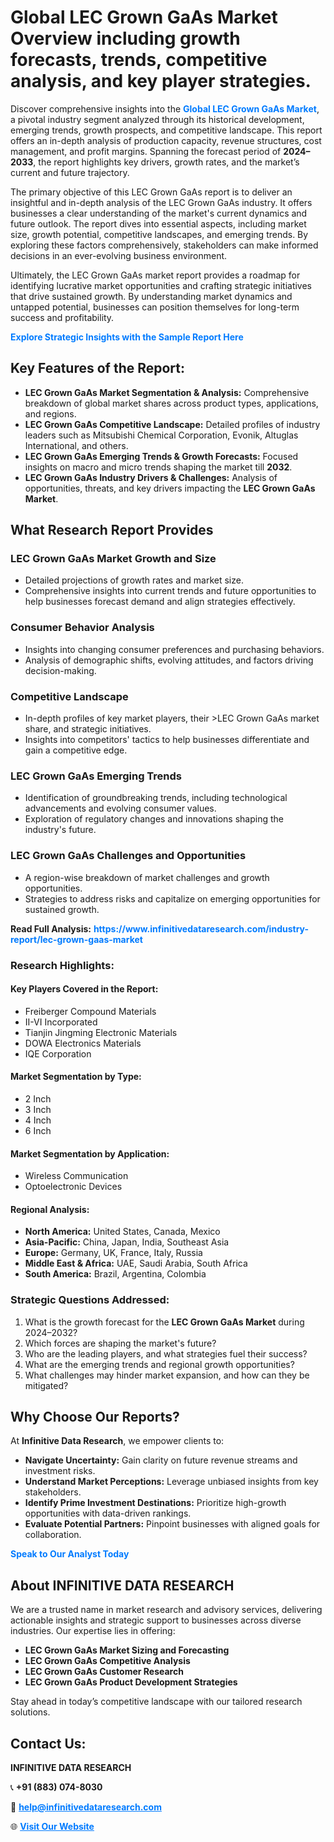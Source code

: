 <h1>Global LEC Grown GaAs Market Overview including growth forecasts, trends, competitive analysis, and key player strategies.</h1>
<p>
Discover comprehensive insights into the 
<a href="https://www.infinitivedataresearch.com/industry-report/lec-grown-gaas-market" rel="dofollow" style="color: #007BFF; text-decoration: none;"><strong>Global LEC Grown GaAs Market</strong></a>, a pivotal industry segment analyzed through its historical development, emerging trends, growth prospects, and competitive landscape. This report offers an in-depth analysis of production capacity, revenue structures, cost management, and profit margins. Spanning the forecast period of <strong>2024–2033</strong>, the report highlights key drivers, growth rates, and the market’s current and future trajectory.
</p>
<p>
The primary objective of this LEC Grown GaAs report is to deliver an insightful and in-depth analysis of the LEC Grown GaAs industry. It offers businesses a clear understanding of the market's current dynamics and future outlook. The report dives into essential aspects, including market size, growth potential, competitive landscapes, and emerging trends. By exploring these factors comprehensively, stakeholders can make informed decisions in an ever-evolving business environment.
</p>
<p>
Ultimately, the LEC Grown GaAs market report provides a roadmap for identifying lucrative market opportunities and crafting strategic initiatives that drive sustained growth. By understanding market dynamics and untapped potential, businesses can position themselves for long-term success and profitability.
</p>
<p>
<a href="https://www.infinitivedataresearch.com/request-sample/reportId=106593" style="color: #007BFF; text-decoration: none;"><strong>Explore Strategic Insights with the Sample Report Here</strong></a>
</p>

<h2>Key Features of the Report:</h2>
<ul>
<li><strong>LEC Grown GaAs Market Segmentation & Analysis:</strong> Comprehensive breakdown of global market shares across product types, applications, and regions.</li>
<li><strong>LEC Grown GaAs Competitive Landscape:</strong> Detailed profiles of industry leaders such as Mitsubishi Chemical Corporation, Evonik, Altuglas International, and others.</li>
<li><strong>LEC Grown GaAs Emerging Trends & Growth Forecasts:</strong> Focused insights on macro and micro trends shaping the market till <strong>2032</strong>.</li>
<li><strong>LEC Grown GaAs Industry Drivers & Challenges:</strong> Analysis of opportunities, threats, and key drivers impacting the <strong>LEC Grown GaAs Market</strong>.</li>
</ul>

<h2>What Research Report Provides</h2>
<h3>LEC Grown GaAs Market Growth and Size</h3>
<ul>
<li>Detailed projections of growth rates and market size.</li>
<li>Comprehensive insights into current trends and future opportunities to help businesses forecast demand and align strategies effectively.</li>
</ul>

<h3>Consumer Behavior Analysis</h3>
<ul>
<li>Insights into changing consumer preferences and purchasing behaviors.</li>
<li>Analysis of demographic shifts, evolving attitudes, and factors driving decision-making.</li>
</ul>

<h3>Competitive Landscape</h3>
<ul>
<li>In-depth profiles of key market players, their >LEC Grown GaAs market share, and strategic initiatives.</li>
<li>Insights into competitors' tactics to help businesses differentiate and gain a competitive edge.</li>
</ul>

<h3>LEC Grown GaAs Emerging Trends</h3>
<ul>
<li>Identification of groundbreaking trends, including technological advancements and evolving consumer values.</li>
<li>Exploration of regulatory changes and innovations shaping the industry's future.</li>
</ul>

<h3>LEC Grown GaAs Challenges and Opportunities</h3>
<ul>
<li>A region-wise breakdown of market challenges and growth opportunities.</li>
<li>Strategies to address risks and capitalize on emerging opportunities for sustained growth.</li>
</ul>
<p><strong>Read Full Analysis:</strong> <a href="https://www.infinitivedataresearch.com/industry-report/lec-grown-gaas-market" rel="dofollow" style="color: #007BFF; text-decoration: none;"><strong>https://www.infinitivedataresearch.com/industry-report/lec-grown-gaas-market</strong></a></p>
<h3>Research Highlights:</h3>
<h4>Key Players Covered in the Report:</h4>
<ul><li>Freiberger Compound Materials</li><li>II-VI Incorporated</li><li>Tianjin Jingming Electronic Materials</li><li>DOWA Electronics Materials</li><li>IQE Corporation</li></ul>
<h4>Market Segmentation by Type:</h4>
<ul><li>2 Inch</li><li>3 Inch</li><li>4 Inch</li><li>6 Inch</li></ul>
<h4>Market Segmentation by Application:</h4>
<ul><li>Wireless Communication</li><li>Optoelectronic Devices</li></ul>

<h4>Regional Analysis:</h4>
<ul>
<li><strong>North America:</strong> United States, Canada, Mexico</li>
<li><strong>Asia-Pacific:</strong> China, Japan, India, Southeast Asia</li>
<li><strong>Europe:</strong> Germany, UK, France, Italy, Russia</li>
<li><strong>Middle East & Africa:</strong> UAE, Saudi Arabia, South Africa</li>
<li><strong>South America:</strong> Brazil, Argentina, Colombia</li>
</ul>

<h3>Strategic Questions Addressed:</h3>
<ol>
<li>What is the growth forecast for the <strong>LEC Grown GaAs Market</strong> during 2024–2032?</li>
<li>Which forces are shaping the market's future?</li>
<li>Who are the leading players, and what strategies fuel their success?</li>
<li>What are the emerging trends and regional growth opportunities?</li>
<li>What challenges may hinder market expansion, and how can they be mitigated?</li>
</ol>

<h2>Why Choose Our Reports?</h2>
<p>At <strong>Infinitive Data Research</strong>, we empower clients to:</p>
<ul>
<li><strong>Navigate Uncertainty:</strong> Gain clarity on future revenue streams and investment risks.</li>
<li><strong>Understand Market Perceptions:</strong> Leverage unbiased insights from key stakeholders.</li>
<li><strong>Identify Prime Investment Destinations:</strong> Prioritize high-growth opportunities with data-driven rankings.</li>
<li><strong>Evaluate Potential Partners:</strong> Pinpoint businesses with aligned goals for collaboration.</li>
</ul>
<p><a href="https://www.infinitivedataresearch.com/industry-report/lec-grown-gaas-market" rel="dofollow" style="color: #007BFF; text-decoration: none;"><strong>Speak to Our Analyst Today</strong></a></p>

<h2>About INFINITIVE DATA RESEARCH</h2>
<p>We are a trusted name in market research and advisory services, delivering actionable insights and strategic support to businesses across diverse industries. Our expertise lies in offering:</p>
<ul>
<li><strong>LEC Grown GaAs Market Sizing and Forecasting</strong></li>
<li><strong>LEC Grown GaAs Competitive Analysis</strong></li>
<li><strong>LEC Grown GaAs Customer Research</strong></li>
<li><strong>LEC Grown GaAs Product Development Strategies</strong></li>
</ul>
<p>Stay ahead in today’s competitive landscape with our tailored research solutions.</p>

<h2>Contact Us:</h2>
<p><strong>INFINITIVE DATA RESEARCH</strong></p>
<p>📞 <strong>+91 (883) 074-8030</strong></p>
<p>📧 <strong><a href="mailto:help@infinitivedataresearch.com" style="color: #007BFF;">help@infinitivedataresearch.com</a></strong></p>
<p>🌐 <strong><a href="https://www.infinitivedataresearch.com" rel="dofollow" style="color: #007BFF;">Visit Our Website</a></strong></p>